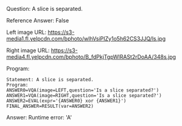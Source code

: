 Question: A slice is separated.

Reference Answer: False

Left image URL: https://s3-media1.fl.yelpcdn.com/bphoto/wIhVsiPIZy1o5h62CS3JJQ/ls.jpg

Right image URL: https://s3-media4.fl.yelpcdn.com/bphoto/B_fdPkjTgpWlRASt2rDoAA/348s.jpg

Program:

```
Statement: A slice is separated.
Program:
ANSWER0=VQA(image=LEFT,question='Is a slice separated?')
ANSWER1=VQA(image=RIGHT,question='Is a slice separated?')
ANSWER2=EVAL(expr='{ANSWER0} xor {ANSWER1}')
FINAL_ANSWER=RESULT(var=ANSWER2)
```
Answer: Runtime error: 'A'

